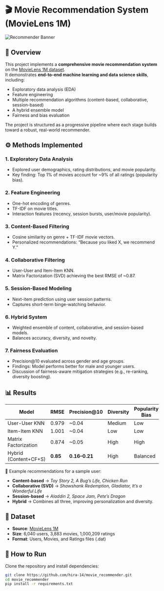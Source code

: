 # 🎬 Movie Recommendation System (MovieLens 1M)

![Recommender Banner](https://miro.medium.com/v2/resize:fit:1358/1*oRj6ZveHFkNjEcNWef39hw.png)

## 📌 Overview
This project implements a **comprehensive movie recommendation system** on the [MovieLens 1M dataset](https://grouplens.org/datasets/movielens/1m/).  
It demonstrates **end-to-end machine learning and data science skills**, including:
- Exploratory data analysis (EDA)
- Feature engineering
- Multiple recommendation algorithms (content-based, collaborative, session-based)
- A hybrid ensemble model
- Fairness and bias evaluation

The project is structured as a progressive pipeline where each stage builds toward a robust, real-world recommender.

## ⚙️ Methods Implemented

### 1. Exploratory Data Analysis
- Explored user demographics, rating distributions, and movie popularity.
- Key finding: Top 1% of movies account for ~9% of all ratings (popularity bias).

### 2. Feature Engineering
- One-hot encoding of genres.
- TF-IDF on movie titles.
- Interaction features (recency, session bursts, user/movie popularity).

### 3. Content-Based Filtering
- Cosine similarity on genre + TF-IDF movie vectors.
- Personalized recommendations: “Because you liked X, we recommend Y.”

### 4. Collaborative Filtering
- User-User and Item-Item KNN.
- Matrix Factorization (SVD) achieving the best RMSE of ~0.87.

### 5. Session-Based Modeling
- Next-item prediction using user session patterns.
- Captures short-term binge-watching behavior.

### 6. Hybrid System
- Weighted ensemble of content, collaborative, and session-based models.
- Balances accuracy, diversity, and novelty.

### 7. Fairness Evaluation
- Precision@10 evaluated across gender and age groups.
- Findings: Model performs better for male and younger users.
- Discussion of fairness-aware mitigation strategies (e.g., re-ranking, diversity boosting).

## 📊 Results

| Model                 | RMSE   | Precision@10 | Diversity | Popularity Bias |
|-----------------------|--------|--------------|-----------|-----------------|
| User-User KNN         | 0.979  | ~0.04        | Medium    | Low             |
| Item-Item KNN         | 1.001  | ~0.04        | Low       | Low             |
| Matrix Factorization  | 0.874  | ~0.05        | High      | High            |
| Hybrid (Content+CF+S) | **0.85** | **0.16–0.21** | High      | Balanced        |

📌 Example recommendations for a sample user:
- **Content-based** → *Toy Story 2, A Bug’s Life, Chicken Run*  
- **Collaborative (SVD)** → *Shawshank Redemption, Gladiator, It’s a Wonderful Life*  
- **Session-based** → *Aladdin 2, Space Jam, Pete’s Dragon*  
- **Hybrid** → Combines all three, improving personalization and diversity.  

## 📂 Dataset
- **Source**: [MovieLens 1M](https://grouplens.org/datasets/movielens/1m/)  
- **Size**: 6,040 users, 3,883 movies, 1,000,209 ratings  
- **Format**: Users, Movies, and Ratings files (.dat)  

## 🚀 How to Run
Clone the repository and install dependencies:

```bash
git clone https://github.com/hira-14/movie_recommender.git
cd movie_recommender
pip install -r requirements.txt
